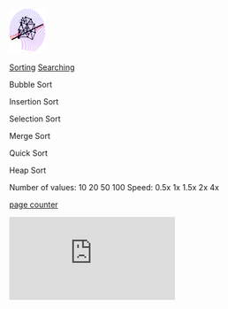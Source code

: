 <a href="sort.html#" id="logo"></a> <a href="sort.html#" class="navbar-brand" title="logo"><img src="src/assets/logo.png" width="65" height="80" /></a>

[Sorting](sort.html#) [Searching](search.html)

Bubble Sort

Insertion Sort

Selection Sort

Merge Sort

Quick Sort

Heap Sort

Number of values: 10 20 50 100 Speed: 0.5x 1x 1.5x 2x 4x

  
[page counter](https://www.freecounterstat.com)

[![page counter](https://counter5.stat.ovh/private/freecounterstat.php?c=fbp12lg5qfuxxlsmlznhmyuh5qc33xr2 "page counter")](https://www.freecounterstat.com "page counter")
